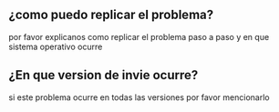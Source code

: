 ## ¿como puedo replicar el problema?
por favor explicanos como replicar el problema paso a paso y en que sistema operativo ocurre
## ¿En que version de invie ocurre?
si este problema ocurre en todas las versiones por favor mencionarlo
